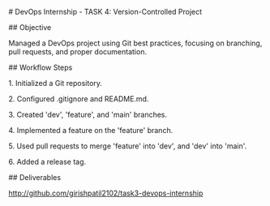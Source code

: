 \# DevOps Internship - TASK 4: Version-Controlled Project



\## Objective

Managed a DevOps project using Git best practices, focusing on branching, pull requests, and proper documentation.



\## Workflow Steps

1\. Initialized a Git repository.

2\. Configured .gitignore and README.md.

3\. Created 'dev', 'feature', and 'main' branches.

4\. Implemented a feature on the 'feature' branch.

5\. Used pull requests to merge 'feature' into 'dev', and 'dev' into 'main'.

6\. Added a release tag.



\## Deliverables

http://github.com/girishpatil2102/task3-devops-internship

